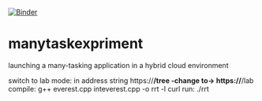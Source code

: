 [![Binder](https://mybinder.org/badge_logo.svg)](https://mybinder.org/v2/gh/Templet-language/manytaskexpriment/master)
# manytaskexpriment
launching a many-tasking application in a hybrid cloud environment

switch to lab mode: in address string https://********/tree -change to-> https://********/lab
compile: g++ everest.cpp inteverest.cpp -o rrt -l curl
run: ./rrt <number of blocks> <Everest login> <Everest password>
